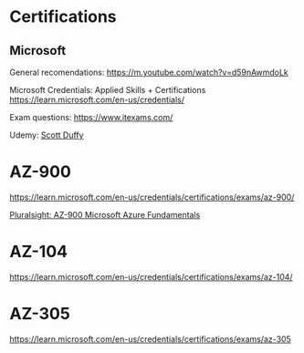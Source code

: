 # Certifications


## Microsoft

General recomendations: https://m.youtube.com/watch?v=d59nAwmdoLk

Microsoft Credentials: Applied Skills + Certifications https://learn.microsoft.com/en-us/credentials/

Exam questions: https://www.itexams.com/

Udemy: [Scott Duffy](https://www.udemy.com/courses/search/?src=ukw&q=Scott+Duffy)


# AZ-900

https://learn.microsoft.com/en-us/credentials/certifications/exams/az-900/

[Pluralsight: AZ-900 Microsoft Azure Fundamentals](https://app.pluralsight.com/library/courses/az-900-microsoft-azure-fundamentals-2/table-of-contents)

# AZ-104

https://learn.microsoft.com/en-us/credentials/certifications/exams/az-104/

# AZ-305

https://learn.microsoft.com/en-us/credentials/certifications/exams/az-305

